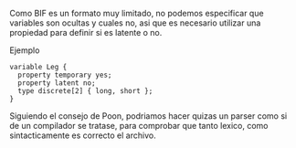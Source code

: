 Como BIF es un formato muy limitado, no podemos especificar que variables son ocultas y cuales
no, asi que es necesario utilizar una propiedad para definir si es latente o no.

Ejemplo

    variable Leg {
      property temporary yes;
      property latent no;
      type discrete[2] { long, short };
    }
    
Siguiendo el consejo de Poon, podriamos hacer quizas un parser como si de un compilador se tratase, para comprobar
que tanto lexico, como sintacticamente es correcto el archivo.